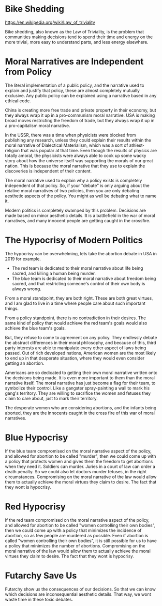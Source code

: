 Bike Shedding
========

https://en.wikipedia.org/wiki/Law_of_triviality

Bike shedding, also known as the Law of Triviality, is the problem that communities making decisions tend to spend their time and energy on the more trivial, more easy to understand parts, and less energy elsewhere.

Moral Narratives are Independent from Policy
=========

The literal implementation of a public policy, and the narrative used to explain and justify that policy, these are almost completely mutually exclusive.
Any public policy can be explained using a narrative based in any ethical code.

China is creating more free trade and private property in their economy, but they always wrap it up in a pro-communism moral narrative.
USA is making broad moves restricting the freedom of trade, but they always wrap it up in a pro-capitalism moral narrative.

In the USSR, there was a time when physicists were blocked from publishing any research, unless they could explain their results within the moral narrative of Dialectical Materialism, which was a sort of athiest-religion that was popular at that time.
Even though the results of physics are totally amoral, the physicists were always able to cook up some wacky story about how the universe itself was supporting the morals of our great nation.
This is because the moral narrative that they use to explain the discoveries is independent of their content.

The moral narrative used to explain why a policy exists is completely independent of that policy.
So, if your "debate" is only arguing about the relative moral narratives of two policies, then you are only debating aesthetic aspects of the policy. You might as well be debating what to name it.

Modern politics is completely swamped by this problem. Decisions are made based on minor aesthetic details.
It is a battlefield in the war of moral narratives, and many innocent people are getting caught in the crossfire.

The Hypocrisy of Modern Politics
=========

The hypocrisy can be overwhelming, lets take the abortion debate in USA in 2019 for example.

* The red team is dedicated to their moral narrative about life being sacred, and killing a human being murder.
* The blue team is dedicated to their moral narrative about freedom being sacred, and that restricting someone's control of their own body is always wrong.

From a moral standpoint, they are both right. These are both great virtues, and I am glad to live in a time where people care about such important things.

From a policy standpoint, there is no contradiction in their desires. The same kind of policy that would achieve the red team's goals would also achieve the blue team's goals.

But, they refuse to come to agreement on any policy. They endlessly debate the abstract differences in their moral philosophy, and because of this, third party interests are able to manipulate every other aspect of laws being passed.
Out of rich developed nations, American women are the most likely to end up in that desperate situation, where they would even consider getting an abortion.

Americans are so dedicated to getting their own moral narrative written onto the decisions being made. It is even more important to them than the moral narrative itself.
The moral narrative has just become a flag for their team, to symbolize their control. Like a gangster spray-painting a wall to mark his gang's territory.
They are willing to sacrifice the women and fetuses they claim to care about, just to mark their territory.

The desperate women who are considering abortions, and the infants being aborted, they are the innocents caught in the cross fire of this war of moral narratives.

Blue Hypocrisy
=======

If the blue team compromised on the moral narrative aspect of the policy, and allowed for abortion to be called "murder", then we could come up with a policy that protects women and gives them the freedom to get abortions when they need it.
Soldiers can murder. Juries in a court of law can order a death penalty. So we could also let doctors murder fetuses, in the right circumstances.
Compromising on the moral narrative of the law would allow them to actually achieve the moral virtues they claim to desire.
The fact that they wont is hypocrisy.

Red Hypocrisy
=======

If the red team compromised on the moral narrative aspect of the policy, and allowed for abortion to be called "women controlling their own bodies", then we could come up with a policy that minimizes the incidence of abortion, so as few people are murdered as possible.
Even if abortion is called "women controlling their own bodies", it is still possible for us to have a policy that minimizes the number of abortions.
Compromising on the moral narrative of the law would allow them to actually achieve the moral virtues they claim to desire.
The fact that they wont is hypocrisy.


Futarchy Save Us
========

Futarchy show us the consequences of our decisions.
So that we can know which decisions are inconsequential aesthetic details.
That way, we wont waste time in these toxic debates.

